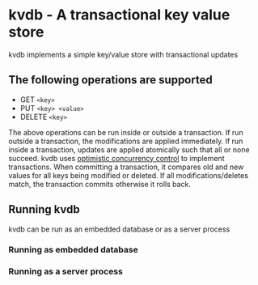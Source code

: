 # kvdb - A transactional key value store

kvdb implements a simple key/value store with transactional updates

## The following operations are supported
- GET `<key>`
- PUT `<key> <value>`
- DELETE `<key>`

The above operations can be run inside or outside a transaction. If run outside a transaction, the modifications are applied immediately. If run inside a transaction, updates are applied atomically such that all or none succeed. kvdb uses [optimistic concurrency control](https://en.wikipedia.org/wiki/Optimistic_concurrency_control) to implement transactions. When committing a transaction, it compares old and new values for all keys being modified or deleted. If all modifications/deletes match, the transaction commits otherwise it rolls back.

## Running kvdb
kvdb can be run as an embedded database or as a server process

### Running as embedded database

### Running as a server process

